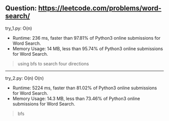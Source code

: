 Question: https://leetcode.com/problems/word-search/
---

try_1.py: O(n)

* Runtime: 236 ms, faster than 97.81% of Python3 online submissions for Word Search.
* Memory Usage: 14 MB, less than 95.74% of Python3 online submissions for Word Search.

> using bfs to search four directions

---

try_2.py: O(n) O(n)

* Runtime: 5224 ms, faster than 81.02% of Python3 online submissions for Word Search.
* Memory Usage: 14.3 MB, less than 73.46% of Python3 online submissions for Word Search.

> bfs
